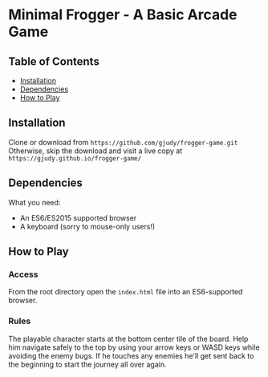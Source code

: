 # Minimal Frogger - A Basic Arcade Game

## Table of Contents

* [Installation](#installation)
* [Dependencies](#dependencies)
* [How to Play](#how-to-play)

## Installation

Clone or download from `https://github.com/gjudy/frogger-game.git`
Otherwise, skip the download and visit a live copy at `https://gjudy.github.io/frogger-game/`

## Dependencies

What you need:

* An ES6/ES2015 supported browser
* A keyboard (sorry to mouse-only users!)

## How to Play

### Access

From the root directory open the `index.html` file into an ES6-supported browser.

### Rules

The playable character starts at the bottom center tile of the board. Help him navigate safely to the top by using your arrow keys or WASD keys while avoiding the enemy bugs. If he touches any enemies he'll get sent back to the beginning to start the journey all over again.

